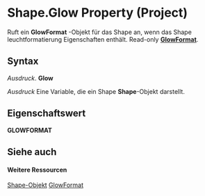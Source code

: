 
# Shape.Glow Property (Project)
Ruft ein  **GlowFormat** -Objekt für das Shape an, wenn das Shape leuchtformatierung Eigenschaften enthält. Read-only **[GlowFormat](http://msdn.microsoft.com/en-us/library/office/ff864010%28v=office.15%29)**.

## Syntax

 _Ausdruck_. **Glow**

 _Ausdruck_ Eine Variable, die ein Shape **Shape**-Objekt darstellt.


## Eigenschaftswert

 **GLOWFORMAT**


## Siehe auch


#### Weitere Ressourcen


[Shape-Objekt](d2b32bcd-5595-a4a7-9772-feb25fd0103a.md)
[GlowFormat](http://msdn.microsoft.com/en-us/library/office/ff864010%28v=office.15%29)